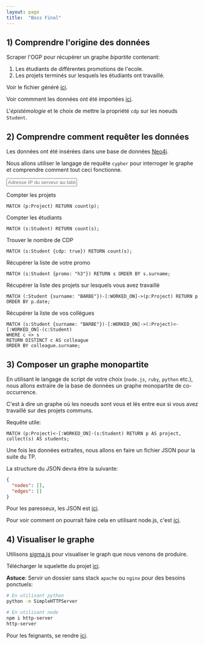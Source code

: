 ```yaml
---
layout: page
title:  "Boss Final"
---
```


## 1) Comprendre l'origine des données

Scraper l'OGP pour récupérer un graphe *bipartite* contenant:

1. Les étudiants de différentes promotions de l'ecole.
2. Les projets terminés sur lesquels les étudiants ont travaillé.

Voir le fichier généré [ici](../resources/promo.json).

Voir commment les données ont été importées [ici](https://github.com/Yomguithereal/courses/tree/gh-pages/data/2016/scripts/neo4j-import).

L'*épistémologie* et le choix de mettre la propriété `cdp` sur les noeuds `Student`.

## 2) Comprendre comment requêter les données

Les données ont été insérées dans une base de données [Neo4j](http://neo4j.com/).

Nous allons utiliser le langage de requête `cypher` pour interroger le graphe et comprendre comment tout ceci fonctionne.

<input type="text" placeholder="Adresse IP du serveur au tableau..." />

Compter les projets

```cypher
MATCH (p:Project) RETURN count(p);
```

Compter les étudiants

```cypher
MATCH (s:Student) RETURN count(s);
```

Trouver le nombre de CDP

```cypher
MATCH (s:Student {cdp: true}) RETURN count(s);
```

Récupérer la liste de votre promo

```cypher
MATCH (s:Student {promo: "h3"}) RETURN s ORDER BY s.surname;
```

Récupérer la liste des projets sur lesquels vous avez travaillé

```cypher
MATCH (:Student {surname: "BARBE"})-[:WORKED_ON]->(p:Project) RETURN p ORDER BY p.date;
```

Récupérer la liste de vos collègues

```cypher
MATCH (s:Student {surname: "BARBE"})-[:WORKED_ON]->(:Project)<-[:WORKED_ON]-(c:Student)
WHERE c <> s
RETURN DISTINCT c AS colleague
ORDER BY colleague.surname;
```

## 3) Composer un graphe monopartite

En utilisant le langage de script de votre choix (`node.js`, `ruby`, `python` etc.), nous allons extraire de la base de données un graphe monopartite de co-occurrence.

C'est à dire un graphe où les noeuds sont vous et lés entre eux si vous avez travaillé sur des projets communs.

Requête utile:

```cypher
MATCH (p:Project)<-[:WORKED_ON]-(s:Student) RETURN p AS project, collect(s) AS students;
```

Une fois les données extraites, nous allons en faire un fichier JSON pour la suite du TP.

La structure du JSON devra être la suivante:

```json
{
  "nodes": [],
  "edges": []
}
```

Pour les paresseux, les JSON est [ici](../resources/graph.json).

Pour voir comment on pourrait faire cela en utilisant node.js, c'est [ici](https://github.com/Yomguithereal/courses/tree/gh-pages/data/2016/scripts/neo4j-export).

## 4) Visualiser le graphe

Utilisons [sigma.js](http://sigmajs.org/) pour visualiser le graph que nous venons de produire.

Télécharger le squelette du projet [ici](../resources/neo4j-viz.zip).

**Astuce**: Servir un dossier sans stack `apache` ou `nginx` pour des besoins ponctuels:

```bash
# En utilisant python
python -m SimpleHTTPServer

# En utilisant node
npm i http-server
http-server
```

Pour les feignants, se rendre [ici](../scripts/neo4j-viz/index.html).
